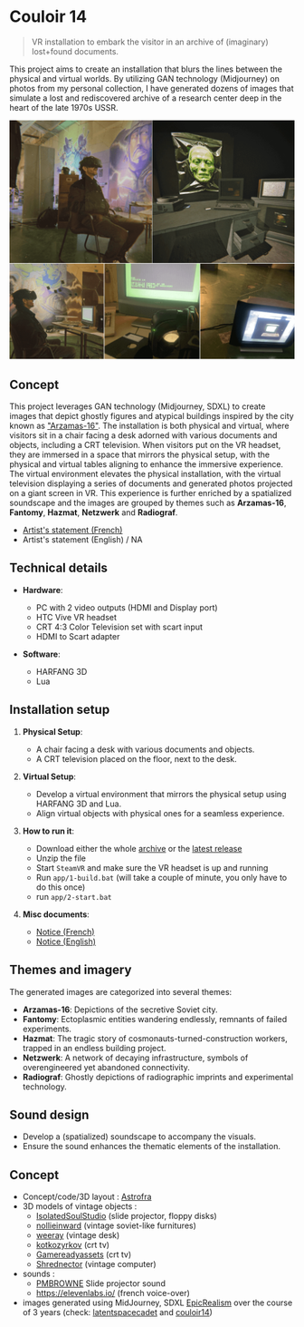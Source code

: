 # Couloir 14

> VR installation to embark the visitor in an archive of (imaginary) lost+found documents.

This project aims to create an installation that blurs the lines between the physical and virtual worlds. By utilizing GAN technology (Midjourney) on photos from my personal collection, I have generated dozens of images that simulate a lost and rediscovered archive of a research center deep in the heart of the late 1970s USSR.

![Couloir 14, hero image](img/hero_image_00.png)

## Concept

This project leverages GAN technology (Midjourney, SDXL) to create images that depict ghostly figures and atypical buildings inspired by the city known as ["Arzamas-16"](https://en.wikipedia.org/wiki/Sarov). The installation is both physical and virtual, where visitors sit in a chair facing a desk adorned with various documents and objects, including a CRT television. When visitors put on the VR headset, they are immersed in a space that mirrors the physical setup, with the physical and virtual tables aligning to enhance the immersive experience. The virtual environment elevates the physical installation, with the virtual television displaying a series of documents and generated photos projected on a giant screen in VR. This experience is further enriched by a spatialized soundscape and the images are grouped by themes such as **Arzamas-16**, **Fantomy**, **Hazmat**, **Netzwerk** and **Radiograf**.

- [Artist's statement (French)](img/intention-couloir-14-fr.pdf)
- Artist's statement (English) / NA


## Technical details

- **Hardware**: 
  - PC with 2 video outputs (HDMI and Display port)
  - HTC Vive VR headset
  - CRT 4:3 Color Television set with scart input
  - HDMI to Scart adapter

- **Software**: 
  - HARFANG 3D
  - Lua

## Installation setup

1. **Physical Setup**:
    - A chair facing a desk with various documents and objects.
    - A CRT television placed on the floor, next to the desk.

2. **Virtual Setup**:
    - Develop a virtual environment that mirrors the physical setup using HARFANG 3D and Lua.
    - Align virtual objects with physical ones for a seamless experience.
  
3. **How to run it**:
    - Download either the whole [archive](https://github.com/astrofra/art-couloir-14/archive/refs/heads/main.zip) or the [latest release](https://github.com/astrofra/art-couloir-14/releases)
    - Unzip the file
    - Start `SteamVR` and make sure the VR headset is up and running
    - Run `app/1-build.bat` (will take a couple of minute, you only have to do this once)
    - run `app/2-start.bat`

4. **Misc documents**:
    - [Notice (French)](img/cartel-couloir-14-fr.pdf)
    - [Notice (English)](img/cartel-Couloir-14-en.pdf)

## Themes and imagery

The generated images are categorized into several themes:
- **Arzamas-16**: Depictions of the secretive Soviet city.
- **Fantomy**: Ectoplasmic entities wandering endlessly, remnants of failed experiments.
- **Hazmat**: The tragic story of cosmonauts-turned-construction workers, trapped in an endless building project.
- **Netzwerk**: A network of decaying infrastructure, symbols of overengineered yet abandoned connectivity.
- **Radiograf**: Ghostly depictions of radiographic imprints and experimental technology.

## Sound design

- Develop a (spatialized) soundscape to accompany the visuals.
- Ensure the sound enhances the thematic elements of the installation.

## Concept

- Concept/code/3D layout : [Astrofra](https://github.com/astrofra)
- 3D models of vintage objects :
   - [IsolatedSoulStudio](https://www.cgtrader.com/designers/IsolatedSoulStudio) (slide projector, floppy disks)
   - [nollieinward](https://www.cgtrader.com/designers/nollieinward) (vintage soviet-like furnitures)
   - [weeray](https://www.cgtrader.com/designers/weeray) (vintage desk)
   - [kotkozyrkov](https://www.cgtrader.com/designers/kotkozyrkov) (crt tv)
   - [Gamereadyassets](https://www.cgtrader.com/designers/Gamereadyassets) (crt tv)
   - [Shrednector](https://www.cgtrader.com/designers/Shrednector) (vintage computer)
 - sounds :
   - [PMBROWNE](https://freesound.org/people/PMBROWNE/sounds/397467/) Slide projector sound
   - https://elevenlabs.io/ (french voice-over)
 - images generated using MidJourney, SDXL [EpicRealism](https://civitai.com/models/277058/epicrealism-xl) over the course of 3 years (check: [latentspacecadet](https://www.instagram.com/latentspacecadet/) and [couloir14](https://www.instagram.com/couloir14/))
